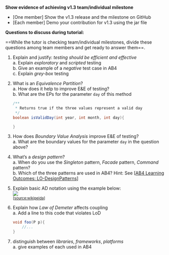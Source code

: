 **Show evidence of achieving v1.3 team/individual milestone**
* [One member] Show the v1.3 release and the milestone on GitHub
* [Each member] Demo your contribution for v1.3 using the jar file 

**Questions to discuss during tutorial:**

==While the tutor is checking team/individual milestones, divide these questions among team members and get ready to answer them==. 

1. Explain and justify: _testing should be efficient and effective_<br>
   a. Explain _exploratory_ and _scripted_ testing<br>
   b. Give an example of a _negative_ test case in AB4<br>
   c. Explain _grey-box_ testing
   
1. What is an _Equivalence Partition_?<br>
   a. How does it help to improve E&E of testing?<br>
   b. What are the EPs for the parameter `day` of this method<br>
   ```java
   /**
    * Returns true if the three values represent a valid day
    */
   boolean isValidDay(int year, int month, int day){
   
   } 
   ``` 
1. How does _Boundary Value Analysis_ improve E&E of testing?<br>
   a. What are the boundary values for the parameter `day` in the question above?
   
1. What’s a _design pattern_?<br>
   a. When do you use the _Singleton_ pattern, _Facade_ pattern, _Command_ pattern?<br>
   b. Which of the three patterns are used in AB4? Hint: See [[AB4 Learning Outcomes: LO-DesignPatterns](https://github.com/nus-cs2103-AY1718S2/addressbook-level4/blob/master/docs/LearningOutcomes.adoc#apply-design-patterns-code-lo-designpatterns-code)]
1. Explain basic AD notation using the example below:<br>
   <img src="https://upload.wikimedia.org/wikipedia/commons/e/e7/Activity_conducting.svg"><br>
   <sub>[[source:wikipeida](https://en.wikipedia.org/wiki/Activity_diagram)]</sub>


1. Explain how _Law of Demeter_ affects coupling<br>
   a. Add a line to this code that violates LoD
   ```java
   void foo(P p){
       //...
   }   
   ```
1. distinguish between _libraries_, _frameworks_, _platforms_<br>
   a. give examples of each used in AB4
